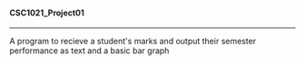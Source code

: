 #### CSC1021_Project01
---------
A program to recieve a student's marks and output their semester performance as text and a basic bar graph
